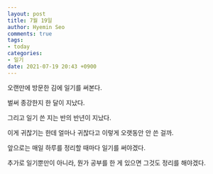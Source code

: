 ```yaml
---
layout: post
title: 7월 19일
author: Hyemin Seo
comments: true
tags:
- today
categories:
- 일기
date: 2021-07-19 20:43 +0900
---
```

오랜만에 방문한 김에 일기를 써본다.

벌써 종강한지 한 달이 지났다.

그리고 일기 쓴 지는 반의 반년이 지났다.

이게 귀찮기는 한데 얼마나 귀찮다고 이렇게 오랫동안 안 쓴 걸까.

앞으로는 매일 하루를 정리할 때마다 일기를 써야겠다.

추가로 일기뿐만이 아니라, 뭔가 공부를 한 게 있으면 그것도 정리를 해야겠다.



